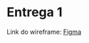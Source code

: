 # Entrega 1

Link do wireframe:
[Figma](https://www.figma.com/design/LSUJj8BEQqXBSAxqPDd5dz/Projeto-ERP?node-id=0-1&node-type=CANVAS&t=zlKnjMNjIq8ROp7T-0)
